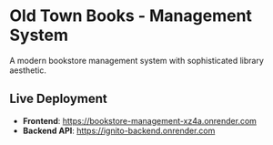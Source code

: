 # Old Town Books - Management System

A modern bookstore management system with sophisticated library aesthetic.

## Live Deployment

- **Frontend**: https://bookstore-management-xz4a.onrender.com
- **Backend API**: https://ignito-backend.onrender.com




